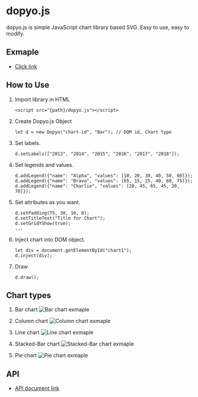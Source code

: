 # dopyo.js
dopyo.js is simple JavaScript chart library based SVG.
Easy to use, easy to modify.

## Exmaple
- [Click link](https://park108.github.io/dopyo.js/)

## How to Use
1. Import library in HTML
	```
	<script src="{path}/dopyo.js"></script>
	```

2. Create Dopyo.js Object
	```
	let d = new Dopyo("chart-id", "Bar"); // DOM id, Chart type
	```

3. Set labels.
	```
	d.setLabels(["2013", "2014", "2015", "2016", "2017", "2018"]);
	```

4. Set legends and values.
	```
	d.addLegend({"name": "Alpha", "values": [10, 20, 30, 40, 50, 60]});
	d.addLegend({"name": "Bravo", "values": [65, 15, 25, 40, 60, 75]});
	d.addLegend({"name": "Charlie", "values": [20, 45, 65, 45, 20, 70]});
	```

5. Set attributes as you want.
	```
	d.setPadding(75, 30, 10, 0);
	d.setTitleText("Title for Chart");
	d.setGridYShow(true);
	...
	```

6. Inject chart into DOM object.
	```
	let div = document.getElementById("chart1");
	d.inject(div);
	```

7. Draw
	```
	d.draw();
	```

## Chart types
1. Bar chart
	![Bar chart exmaple](http://park108-dopyo-js.s3-website.ap-northeast-2.amazonaws.com/document/bar.png)

2. Column chart
	![Column chart exmaple](http://park108-dopyo-js.s3-website.ap-northeast-2.amazonaws.com/document/column.png)

3. Line chart
	![Line chart exmaple](http://park108-dopyo-js.s3-website.ap-northeast-2.amazonaws.com/document/line.png)

4. Stacked-Bar chart
	![Stacked-Bar chart exmaple](http://park108-dopyo-js.s3-website.ap-northeast-2.amazonaws.com/document/stacked-bar.png)

5. Pie chart
	![Pie chart exmaple](http://park108-dopyo-js.s3-website.ap-northeast-2.amazonaws.com/document/pie.png)


## API
- [API document link](http://park108-dopyo-js.s3-website.ap-northeast-2.amazonaws.com/jsdoc/Dopyo.html)
